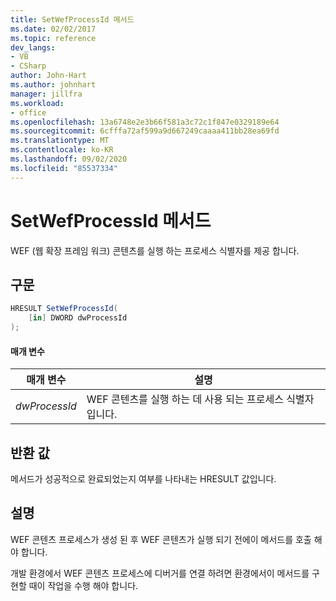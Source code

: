 ```yaml
---
title: SetWefProcessId 메서드
ms.date: 02/02/2017
ms.topic: reference
dev_langs:
- VB
- CSharp
author: John-Hart
ms.author: johnhart
manager: jillfra
ms.workload:
- office
ms.openlocfilehash: 13a6748e2e3b66f581a3c72c1f847e0329189e64
ms.sourcegitcommit: 6cfffa72af599a9d667249caaaa411bb28ea69fd
ms.translationtype: MT
ms.contentlocale: ko-KR
ms.lasthandoff: 09/02/2020
ms.locfileid: "85537334"
---
```

# <a name="setwefprocessid-method"></a>SetWefProcessId 메서드
  WEF (웹 확장 프레임 워크) 콘텐츠를 실행 하는 프로세스 식별자를 제공 합니다.

## <a name="syntax"></a>구문

```csharp
HRESULT SetWefProcessId(
    [in] DWORD dwProcessId
);
```

#### <a name="parameters"></a>매개 변수

|매개 변수|설명|
|---------------|-----------------|
|*dwProcessId*|WEF 콘텐츠를 실행 하는 데 사용 되는 프로세스 식별자입니다.|

## <a name="return-value"></a>반환 값
 메서드가 성공적으로 완료되었는지 여부를 나타내는 HRESULT 값입니다.

## <a name="remarks"></a>설명
 WEF 콘텐츠 프로세스가 생성 된 후 WEF 콘텐츠가 실행 되기 전에이 메서드를 호출 해야 합니다.

 개발 환경에서 WEF 콘텐츠 프로세스에 디버거를 연결 하려면 환경에서이 메서드를 구현할 때이 작업을 수행 해야 합니다.
